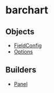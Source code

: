 # <span class="badge package-variant-panelcfg"></span> barchart

## Objects

 * <span class="badge object-type-class"></span> [FieldConfig](./object-FieldConfig.md)
 * <span class="badge object-type-class"></span> [Options](./object-Options.md)
## Builders

 * <span class="badge builder"></span> [Panel](./builder-Panel.md)
